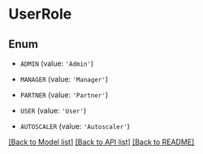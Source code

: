 # UserRole


## Enum

* `ADMIN` (value: `'Admin'`)

* `MANAGER` (value: `'Manager'`)

* `PARTNER` (value: `'Partner'`)

* `USER` (value: `'User'`)

* `AUTOSCALER` (value: `'Autoscaler'`)

[[Back to Model list]](../README.md#documentation-for-models) [[Back to API list]](../README.md#documentation-for-api-endpoints) [[Back to README]](../README.md)


